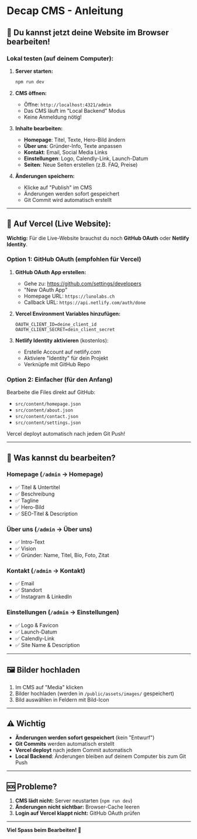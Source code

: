 # Decap CMS - Anleitung

## 🎉 Du kannst jetzt deine Website im Browser bearbeiten!

### Lokal testen (auf deinem Computer):

1. **Server starten:**
   ```bash
   npm run dev
   ```

2. **CMS öffnen:**
   - Öffne: `http://localhost:4321/admin`
   - Das CMS läuft im "Local Backend" Modus
   - Keine Anmeldung nötig!

3. **Inhalte bearbeiten:**
   - **Homepage**: Titel, Texte, Hero-Bild ändern
   - **Über uns**: Gründer-Info, Texte anpassen
   - **Kontakt**: Email, Social Media Links
   - **Einstellungen**: Logo, Calendly-Link, Launch-Datum
   - **Seiten**: Neue Seiten erstellen (z.B. FAQ, Preise)

4. **Änderungen speichern:**
   - Klicke auf "Publish" im CMS
   - Änderungen werden sofort gespeichert
   - Git Commit wird automatisch erstellt

---

## 🚀 Auf Vercel (Live Website):

**Wichtig:** Für die Live-Website brauchst du noch **GitHub OAuth** oder **Netlify Identity**.

### Option 1: GitHub OAuth (empfohlen für Vercel)

1. **GitHub OAuth App erstellen:**
   - Gehe zu: https://github.com/settings/developers
   - "New OAuth App"
   - Homepage URL: `https://lunolabs.ch`
   - Callback URL: `https://api.netlify.com/auth/done`

2. **Vercel Environment Variables hinzufügen:**
   ```
   OAUTH_CLIENT_ID=deine_client_id
   OAUTH_CLIENT_SECRET=dein_client_secret
   ```

3. **Netlify Identity aktivieren** (kostenlos):
   - Erstelle Account auf netlify.com
   - Aktiviere "Identity" für dein Projekt
   - Verknüpfe mit GitHub Repo

### Option 2: Einfacher (für den Anfang)

Bearbeite die Files direkt auf GitHub:
- `src/content/homepage.json`
- `src/content/about.json`
- `src/content/contact.json`
- `src/content/settings.json`

Vercel deployt automatisch nach jedem Git Push!

---

## 📝 Was kannst du bearbeiten?

### Homepage (`/admin` → Homepage)
- ✅ Titel & Untertitel
- ✅ Beschreibung
- ✅ Tagline
- ✅ Hero-Bild
- ✅ SEO-Titel & Description

### Über uns (`/admin` → Über uns)
- ✅ Intro-Text
- ✅ Vision
- ✅ Gründer: Name, Titel, Bio, Foto, Zitat

### Kontakt (`/admin` → Kontakt)
- ✅ Email
- ✅ Standort
- ✅ Instagram & LinkedIn

### Einstellungen (`/admin` → Einstellungen)
- ✅ Logo & Favicon
- ✅ Launch-Datum
- ✅ Calendly-Link
- ✅ Site Name & Description

---

## 🖼️ Bilder hochladen

1. Im CMS auf "Media" klicken
2. Bilder hochladen (werden in `/public/assets/images/` gespeichert)
3. Bild auswählen in Feldern mit Bild-Icon

---

## ⚠️ Wichtig

- **Änderungen werden sofort gespeichert** (kein "Entwurf")
- **Git Commits** werden automatisch erstellt
- **Vercel deployt** nach jedem Commit automatisch
- **Local Backend**: Änderungen bleiben auf deinem Computer bis zum Git Push

---

## 🆘 Probleme?

1. **CMS lädt nicht:** Server neustarten (`npm run dev`)
2. **Änderungen nicht sichtbar:** Browser-Cache leeren
3. **Login auf Vercel klappt nicht:** GitHub OAuth prüfen

---

**Viel Spass beim Bearbeiten! 🚀**

